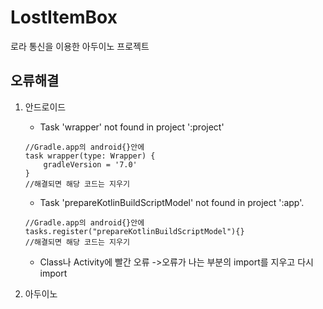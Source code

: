 # LostItemBox
로라 통신을 이용한 아두이노 프로젝트

## 오류해결

 1. 안드로이드
	- Task 'wrapper' not found in project ':project'
	```
	//Gradle.app의 android{}안에
	task wrapper(type: Wrapper) {
    	gradleVersion = '7.0'
	}
	//해결되면 해당 코드는 지우기
	```

	- Task 'prepareKotlinBuildScriptModel' not found in project ':app'.
	```
	//Gradle.app의 android{}안에
	tasks.register("prepareKotlinBuildScriptModel"){}
	//해결되면 해당 코드는 지우기
	```
	- Class나 Activity에 빨간 오류
	->오류가 나는 부분의 import를 지우고 다시 import

 2. 아두이노